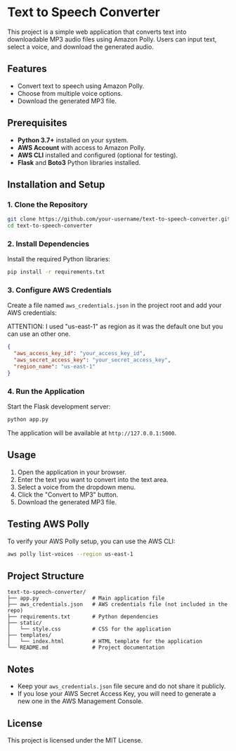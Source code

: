 # Text to Speech Converter

This project is a simple web application that converts text into downloadable MP3 audio files using Amazon Polly. Users can input text, select a voice, and download the generated audio.

## Features
- Convert text to speech using Amazon Polly.
- Choose from multiple voice options.
- Download the generated MP3 file.

## Prerequisites
- **Python 3.7+** installed on your system.
- **AWS Account** with access to Amazon Polly.
- **AWS CLI** installed and configured (optional for testing).
- **Flask** and **Boto3** Python libraries installed.

## Installation and Setup

### 1. Clone the Repository
```bash
git clone https://github.com/your-username/text-to-speech-converter.git
cd text-to-speech-converter
```

### 2. Install Dependencies
Install the required Python libraries:
```bash
pip install -r requirements.txt
```

### 3. Configure AWS Credentials
Create a file named `aws_credentials.json` in the project root and add your AWS credentials:

ATTENTION: I used "us-east-1" as region as it was the default one but you can use an other one.
```json
{
  "aws_access_key_id": "your_access_key_id",
  "aws_secret_access_key": "your_secret_access_key",
  "region_name": "us-east-1"
}
```

### 4. Run the Application
Start the Flask development server:
```bash
python app.py
```

The application will be available at `http://127.0.0.1:5000`.

## Usage
1. Open the application in your browser.
2. Enter the text you want to convert into the text area.
3. Select a voice from the dropdown menu.
4. Click the "Convert to MP3" button.
5. Download the generated MP3 file.

## Testing AWS Polly
To verify your AWS Polly setup, you can use the AWS CLI:
```bash
aws polly list-voices --region us-east-1
```

## Project Structure
```
text-to-speech-converter/
├── app.py                 # Main application file
├── aws_credentials.json   # AWS credentials file (not included in the repo)
├── requirements.txt       # Python dependencies
├── static/
│   └── style.css          # CSS for the application
├── templates/
│   └── index.html         # HTML template for the application
└── README.md              # Project documentation
```

## Notes
- Keep your `aws_credentials.json` file secure and do not share it publicly.
- If you lose your AWS Secret Access Key, you will need to generate a new one in the AWS Management Console.

## License
This project is licensed under the MIT License.
